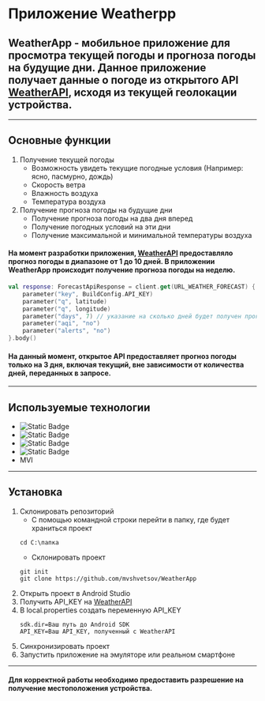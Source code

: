 # Приложение Weatherpp
## WeatherApp - мобильное приложение для просмотра текущей погоды и прогноза погоды на будущие дни. Данное приложение получает данные о погоде из открытого API [WeatherAPI](https://www.weatherapi.com/), исходя из текущей геолокации устройства.
___
## Основные функции
1. Получение текущей погоды
   + Возможность увидеть текущие погодные условия (Например: ясно, пасмурно, дождь)
   + Скорость ветра
   + Влажность воздуха
   + Температура воздуха
2. Получение прогноза погоды на будущие дни
   + Получение прогноза погоды на два дня вперед
   + Получение погодных условий на эти дни
   + Получение максимальной и минимальной температуры воздуха
#### На момент разработки приложения, [WeatherAPI](https://www.weatherapi.com/) предоставляло прогноз погоды в диапазоне от 1 до 10 дней. В приложении WeatherApp происходит получение прогноза погоды на неделю.
```kotlin
val response: ForecastApiResponse = client.get(URL_WEATHER_FORECAST) {
    parameter("key", BuildConfig.API_KEY)
    parameter("q", latitude)
    parameter("q", longitude)
    parameter("days", 7) // указание на сколько дней будет получен прогноз
    parameter("aqi", "no")
    parameter("alerts", "no")
}.body()
```
#### На данный момент, открытое API предоставляет прогноз погоды только на 3 дня, включая текущий, вне зависимости от количества дней, переданных в запросе.
___
## Используемые технологии
+ ![Static Badge](https://img.shields.io/badge/Kotlin-0095D5?style=for-the-badge&logo=kotlin&color=white)
+ ![Static Badge](https://img.shields.io/badge/-Ktor-087CFA?style=for-the-badge&logo=Ktor&logoColor=white)
+ ![Static Badge](https://img.shields.io/badge/kotlinx%20serialization-7F52FF?style=for-the-badge&logoColor=white)
+ ![Static Badge](https://img.shields.io/badge/-Jetpack%20Compose-4285F4?style=for-the-badge&logo=jetpackcompose&logoColor=white)
+ MVI
___
## Установка
1. Склонировать репозиторий
    + С помощью командной строки перейти в папку, где будет храниться проект
   ```
   cd C:\папка
   ```
   + Склонировать проект
   ```
   git init
   git clone https://github.com/mvshvetsov/WeatherApp
   ```
2. Открыть проект в Android Studio
3. Получить API_KEY на [WeatherAPI](https://www.weatherapi.com/)
4. В local.properties создать переменную API_KEY
   ```
   sdk.dir=Ваш путь до Android SDK
   API_KEY=Ваш API_KEY, полученный с WeatherAPI
   ```
5. Синхронизировать проект
6. Запустить приложение на эмуляторе или реальном смартфоне
___
#### Для корректной работы необходимо предоставить разрешение на получение местоположения устройства.
